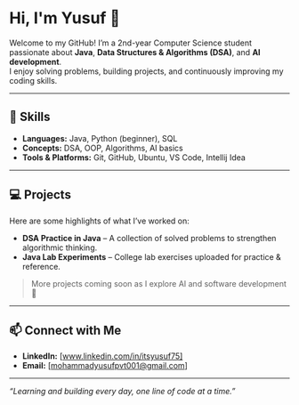 # Hi, I'm Yusuf 🌹

Welcome to my GitHub! I’m a 2nd-year Computer Science student passionate about **Java**, **Data Structures & Algorithms (DSA)**, and **AI development**.  
I enjoy solving problems, building projects, and continuously improving my coding skills.  

---

## 🔧 Skills
- **Languages:** Java, Python (beginner), SQL  
- **Concepts:** DSA, OOP, Algorithms, AI basics  
- **Tools & Platforms:** Git, GitHub, Ubuntu, VS Code, Intellij Idea 

---

## 💻 Projects
Here are some highlights of what I’ve worked on:  
- **DSA Practice in Java** – A collection of solved problems to strengthen algorithmic thinking.  
- **Java Lab Experiments** – College lab exercises uploaded for practice & reference.  

> More projects coming soon as I explore AI and software development 🌱

---

## 📫 Connect with Me
- **LinkedIn:** [www.linkedin.com/in/itsyusuf75]  
- **Email:** [mohammadyusufpvt001@gmail.com]  

---

*“Learning and building every day, one line of code at a time.”*
